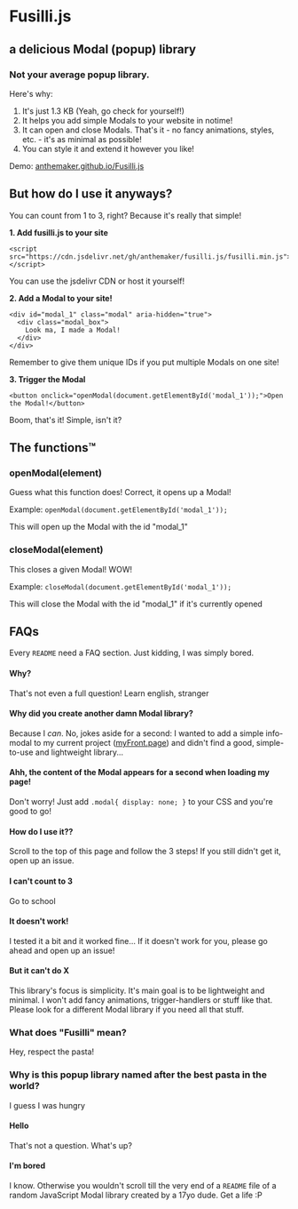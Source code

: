 # Fusilli.js
## a delicious Modal (popup) library

### Not your average popup library.
Here's why:
1. It's just 1.3 KB (Yeah, go check for yourself!)
2. It helps you add simple Modals to your website in notime!
3. It can open and close Modals. That's it - no fancy animations, styles, etc. - it's as minimal as possible!
4. You can style it and extend it however you like!

Demo: [anthemaker.github.io/Fusilli.js](https://anthemaker.github.io/Fusilli.js/)

## But how do I use it anyways?
You can count from 1 to 3, right? Because it's really that simple!

**1. Add fusilli.js to your site**
```
<script src="https://cdn.jsdelivr.net/gh/anthemaker/fusilli.js/fusilli.min.js"></script>
```
You can use the jsdelivr CDN or host it yourself!

**2. Add a Modal to your site!**
```
<div id="modal_1" class="modal" aria-hidden="true">
  <div class="modal_box">
    Look ma, I made a Modal!
  </div>
</div>
```
Remember to give them unique IDs if you put multiple Modals on one site!

**3. Trigger the Modal**
```
<button onclick="openModal(document.getElementById('modal_1'));">Open the Modal!</button>
```

Boom, that's it! Simple, isn't it?

## The functions™

### openModal(element)
Guess what this function does! Correct, it opens up a Modal!

Example: `openModal(document.getElementById('modal_1'));`

This will open up the Modal with the id "modal_1"

### closeModal(element)
This closes a given Modal! WOW!

Example: `closeModal(document.getElementById('modal_1'));`

This will close the Modal with the id "modal_1" if it's currently opened

## FAQs
Every `README` need a FAQ section. Just kidding, I was simply bored.

#### Why?
That's not even a full question! Learn english, stranger

#### Why did you create another damn Modal library?
Because I *can*. No, jokes aside for a second: I wanted to add a simple info-modal to my current project ([myFront.page](https://myfront.page)) and didn't find a good, simple-to-use and lightweight library...

#### Ahh, the content of the Modal appears for a second when loading my page!
Don't worry! Just add `.modal{ display: none; }` to your CSS and you're good to go!

#### How do I use it??
Scroll to the top of this page and follow the 3 steps! If you still didn't get it, open up an issue.

#### I can't count to 3
Go to school

#### It doesn't work!
I tested it a bit and it worked fine... If it doesn't work for you, please go ahead and open up an issue!

#### But it can't do X
This library's focus is simplicity. It's main goal is to be lightweight and minimal. I won't add fancy animations, trigger-handlers or stuff like that. Please look for a different Modal library if you need all that stuff.

### What does "Fusilli" mean?
Hey, respect the pasta!

### Why is this popup library named after the best pasta in the world?
I guess I was hungry

#### Hello
That's not a question. What's up?

#### I'm bored
I know. Otherwise you wouldn't scroll  till the very end of a `README` file  of a random JavaScript Modal library created by a 17yo dude. Get a life :P
